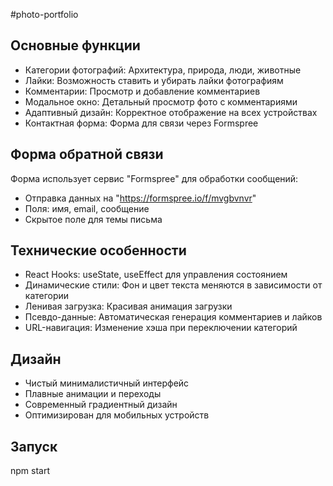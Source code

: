 #photo-portfolio

## Основные функции
- Категории фотографий: Архитектура, природа, люди, животные
- Лайки: Возможность ставить и убирать лайки фотографиям
- Комментарии: Просмотр и добавление комментариев
- Модальное окно: Детальный просмотр фото с комментариями
- Адаптивный дизайн: Корректное отображение на всех устройствах
- Контактная форма: Форма для связи через Formspree

## Форма обратной связи

Форма использует сервис "Formspree" для обработки сообщений:
- Отправка данных на "https://formspree.io/f/mvgbvnvr"
- Поля: имя, email, сообщение
- Скрытое поле для темы письма

## Технические особенности

- React Hooks: useState, useEffect для управления состоянием
- Динамические стили: Фон и цвет текста меняются в зависимости от категории
- Ленивая загрузка: Красивая анимация загрузки
- Псевдо-данные: Автоматическая генерация комментариев и лайков
- URL-навигация: Изменение хэша при переключении категорий

## Дизайн
- Чистый минималистичный интерфейс
- Плавные анимации и переходы
- Современный градиентный дизайн
- Оптимизирован для мобильных устройств

## Запуск
npm start 
